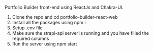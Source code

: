 Portfolio Builder front-end using ReactJs and Chakra-UI.

1. Clone the repo and cd portfolio-builder-react-web 
3. Install all the packages using npm i
4. Setup .env file
5. Make sure the strapi-api server is running and you have filled the required columns
6. Run the server using npm start
